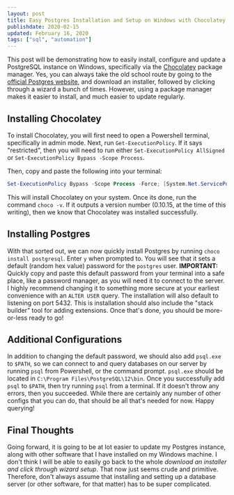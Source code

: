 ```yaml
---
layout: post
title: Easy Postgres Installation and Setup on Windows with Chocolatey
publishdate: 2020-02-15
updated: February 16, 2020
tags: ["sql", "automation"] 
---
```


This post will be demonstrating how to easily install, configure and update a PostgreSQL instance on Windows, specifically via the [Chocolatey](https://chocolatey.org/) package manager. Yes, you can always take the old school route by going to the [official Postgres website](https://www.postgresql.org/download/), and download an installer, followed by clicking through a wizard a bunch of times. However, using a package manager makes it easier to install, and much easier to update regularly. 

## Installing Chocolatey

To install Chocolatey, you will first need to open a Powershell terminal, specifically in admin mode. Next, run `Get-ExecutionPolicy`. If it says "restricted", then you will need to run either `Set-ExecutionPolicy AllSigned` or `Set-ExecutionPolicy Bypass -Scope Process`.
 
Then, copy and paste the following into your terminal:

```powershell
Set-ExecutionPolicy Bypass -Scope Process -Force; [System.Net.ServicePointManager]::SecurityProtocol = [System.Net.ServicePointManager]::SecurityProtocol -bor 3072; iex ((New-Object System.Net.WebClient).DownloadString('https://chocolatey.org/install.ps1'))
```

This will install Chocolatey on your system. Once its done, run the command `choco -v`. If it outputs a version number (0.10.15, at the time of this writing), then we know that Chocolatey was installed successfully. 

## Installing Postgres

With that sorted out, we can now quickly install Postgres by running `choco install postgresql`. Enter `y` when prompted to. You will see that it sets a default (random hex value) password for the `postgres` user. **IMPORTANT:** Quickly copy and paste this default password from your terminal into a safe place, like a password manager, as you will need it to connect to the server. I highly recommend changing it to something more secure at your earliest convenience with an `ALTER USER` query. The installation will also default to listening on port 5432. This is installation should also include the "stack builder" tool for adding extensions. Once that's done, you should be more-or-less ready to go!

## Additional Configurations

In addition to changing the default password, we should also add `psql.exe` to `$PATH`, so we can connect to and query databases on our server by running `psql` from Powershell, or the command prompt. `psql.exe` should be located in `C:\Program Files\PostgreSQL\12\bin`. Once you successfully add `psql` to `$PATH`, then try running `psql` from a terminal. If it doesn't throw any errors, then you succeeded. While there are certainly any number of other configs that you can do, that should be all that's needed for now. Happy querying!

## Final Thoughts

Going forward, it is going to be at lot easier to update my Postgres instance, along with other software that I have installed on my Windows machine. I don't think I will be able to easily go back to the whole *download an installer and click through wizard setup*. That now just seems crude and primitive. Therefore, don't always assume that installing and setting up a database server (or other software, for that matter) has to be super complicated.
